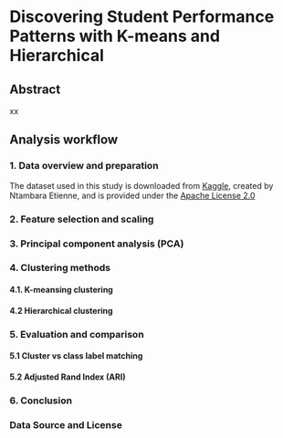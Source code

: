 # Discovering Student Performance Patterns with K-means and Hierarchical 
## Abstract
xx
## Analysis workflow
### 1. Data overview and preparation
The dataset used in this study is downloaded from [Kaggle](https://www.kaggle.com/datasets/ntambaraetienne/students-dataset-for-graduation-classes-at-rp/data), created by Ntambara Etienne, and is provided under the [Apache License 2.0](https://www.apache.org/licenses/LICENSE-2.0)

### 2. Feature selection and scaling

### 3. Principal component analysis (PCA)

### 4. Clustering methods
#### 4.1. K-meansing clustering
#### 4.2 Hierarchical clustering 

### 5. Evaluation and comparison

#### 5.1 Cluster vs class label matching
#### 5.2 Adjusted Rand Index (ARI)

### 6. Conclusion



### Data Source and License


